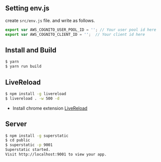 ## Setting env.js

create `src/env.js` file. and write as follows. 

```js
export var AWS_COGNITO_USER_POOL_ID = ''; // Your user pool id here
export var AWS_COGNITO_CLIENT_ID = '';  // Your client id here
```

## Install and Build

```sh
$ yarn
$ yarn run build
```

## LiveReload
```sh
$ npm install -g livereload
$ livereload . -w 500 -d
```
- Install chrome extension [LiveReload](https://chrome.google.com/webstore/detail/livereload/jnihajbhpnppcggbcgedagnkighmdlei?utm_source=chrome-ntp-icon)

## Server
```sh
$ npm install -g superstatic
$ cd public
$ superstatic -p 9001
Superstatic started.
Visit http://localhost:9001 to view your app.
```

